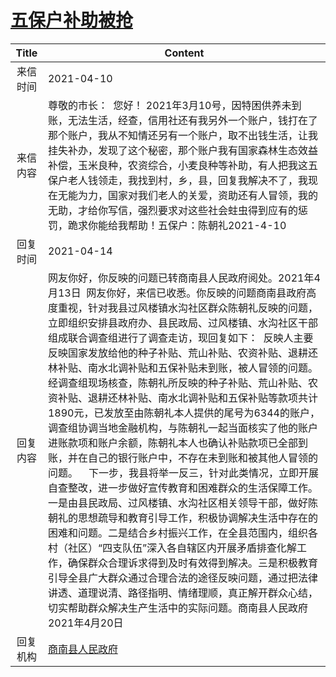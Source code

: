 # <a href="http://www.shangluo.gov.cn/zmhd/ldxxxx.jsp?urltype=leadermail.LeaderMailContentUrl&wbtreeid=1112&leadermailid=7140">五保户补助被抢</a>
| Title |                                                                                                                                                                                                                                                                                                                             Content                                                                                                                                                                                                                                                                                                                              |
|:-----:|------------------------------------------------------------------------------------------------------------------------------------------------------------------------------------------------------------------------------------------------------------------------------------------------------------------------------------------------------------------------------------------------------------------------------------------------------------------------------------------------------------------------------------------------------------------------------------------------------------------------------------------------------------------|
| 来信时间  | 2021-04-10                                                                                                                                                                                                                                                                                                                                                                                                                                                                                                                                                                                                                                                       |
| 来信内容  | 尊敬的市长：  您好！ 2021年3月10号，因特困供养未到账，无法生活，经查，信用社还有我另外一个账户，钱打在了那个账户，我从不知情还另有一个账户，取不出钱生活，让我挂失补办，发现了这个秘密，那个账户我有国家森林生态效益补偿，玉米良种，农资综合，小麦良种等补助，有人把我这五保户老人钱领走，我找到村，乡，县，回复我解决不了，我现在无能为力，国家对我们老人的关爱，资助还有人冒领，我的无助，才给你写信，强烈要求对这些社会蛀虫得到应有的惩罚，跪求你能给我帮助！五保户：陈朝礼2021-4-10                                                                                                                                                                                                                                                                                                                                                                                                            |
| 回复时间  | 2021-04-14                                                                                                                                                                                                                                                                                                                                                                                                                                                                                                                                                                                                                                                       |
| 回复内容  | 网友你好，你反映的问题已转商南县人民政府阅处。2021年4月13日  网友你好，来信已收悉。你反映的问题商南县政府高度重视，针对我县过风楼镇水沟社区群众陈朝礼反映的问题，立即组织安排县政府办、县民政局、过风楼镇、水沟社区干部组成联合调查组进行了调查走访，现回复如下：  反映人主要反映国家发放给他的种子补贴、荒山补贴、农资补贴、退耕还林补贴、南水北调补贴和五保补贴未到账，被人冒领的问题。经调查组现场核查，陈朝礼所反映的种子补贴、荒山补贴、农资补贴、退耕还林补贴、南水北调补贴和五保补贴等款项共计1890元，已发放至由陈朝礼本人提供的尾号为6344的账户，调查组协调当地金融机构，与陈朝礼一起当面核实了他的账户进账款项和账户余额，陈朝礼本人也确认补贴款项已全部到账，并在自己的银行账户中，不存在未到账和被其他人冒领的问题。    下一步，我县将举一反三，针对此类情况，立即开展自查整改，进一步做好宣传教育和困难群众的生活保障工作。一是由县民政局、过风楼镇、水沟社区相关领导干部，做好陈朝礼的思想疏导和教育引导工作，积极协调解决生活中存在的困难和问题。二是结合乡村振兴工作，在全县范围内，组织各村（社区）“四支队伍”深入各自辖区内开展矛盾排查化解工作，确保群众合理诉求得到及时有效得到解决。三是积极教育引导全县广大群众通过合理合法的途径反映问题，通过把法律讲透、道理说清、路径指明、情绪理顺，真正解开群众心结，切实帮助群众解决生产生活中的实际问题。商南县人民政府2021年4月20日 |
| 回复机构  | <a href="../../categories/agencies/商南县人民政府.md">商南县人民政府</a>                                                                                                                                                                                                                                                                                                                                                                                                                                                                                                                                                                                                         |